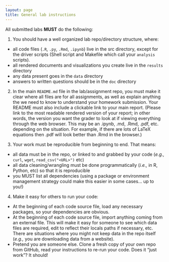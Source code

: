 ```yaml
---
layout: page
title: General lab instructions
---
```


All submitted labs **MUST** do the following:

1. You should have a well organized lab repo/directory structure, where:
  - all code files (`.R`, `.py`, `.Rmd`, `.ipynb`) live in the src directory, except for the driver scripts (Shell script and Makefile which call your `analysis` scripts).
  - all rendered documents and visualizations you create live in the `results` directory
  - any data present goes in the `data` directory
  - answers to written questions should be in the `doc` directory

2. In the main `README.md` file in the lab/assignment repo, you must make it clear where all files are for all assignments, as well as explain anything the we need to know to understand your homework submission. Your README must also include a clickable link to your main report. (Please link to the most readable rendered version of your report; in other words, the version you want the grader to look at if viewing everything through the web browser. This may be an .ipynb, .md, .Rmd, .pdf, etc. depending on the situation. For example, if there are lots of LaTeX equations then .pdf will look better than .Rmd in the browser.) 

3. Your work must be reproducible from beginning to end. That means:
  - all data must be in the repo, or linked to and grabbed by your code (*e.g.,* `curl`, `wget`, `read_csv("<URL>")` etc)
  - all data cleaning/wrangling must be done programmatically (*i.e.,* in R, Python, etc) so that it is reproducible
  - you MUST list all dependencies (using a package or environment management strategy could make this easier in some cases... up to you!)

4. Make it easy for others to run your code:
  - At the beginning of each code source file, load any necessary packages, so your dependencies are obvious.
  - At the beginning of each code source file, import anything coming from an external file. This will make it easy for someone to see which data files are required, edit to reflect their locals paths if necessary, etc. There are situations where you might not keep data in the repo itself (*e.g.,* you are downloading data from a website).
  - Pretend you are someone else. Clone a fresh copy of your own repo from GitHub, read your instructions to re-run your code. Does it “just work”? It should!

